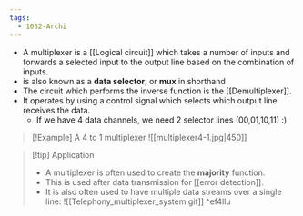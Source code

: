 ```yaml
---
tags:
  - 1032-Archi
---
```

- A multiplexer is a [[Logical circuit]] which takes a number of inputs and forwards a selected input to the output line based on the combination of inputs.
- is also known as a **data selector**, or **mux** in shorthand
- The circuit which performs the inverse function is the [[Demultiplexer]].
- It operates by using a control signal which selects which output line receives the data.
	- If we have 4 data channels, we need 2 selector lines (00,01,10,11) :)

>[!Example] A 4 to 1 multiplexer
>![[multiplexer4-1.jpg|450]]

>[!tip] Application
>- A multiplexer is often used to create the **majority** function.
>- This is used after data transmission for [[error detection]].
>- It is also often used to have multiple data streams over a single line:
>![[Telephony_multiplexer_system.gif]] ^ef4llu


